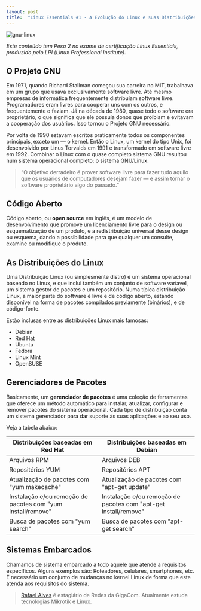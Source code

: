 ```yaml
---
layout: post
title:  "Linux Essentials #1 - A Evolução do Linux e suas Distribuições mais Populares"
---
```


![gnu-linux](https://cloud.githubusercontent.com/assets/12460407/23873522/1b18ea6c-0811-11e7-9dfa-8abb0074f209.png)

*Este conteúdo tem Peso 2 no exame de certificação Linux Essentials, produzido pelo LPI (Linux Professional Institute).*

## O Projeto GNU

Em 1971, quando Richard Stallman começou sua carreira no MIT, trabalhava em um grupo que usava exclusivamente software livre. Até mesmo empresas de informática frequentemente distribuíam software livre. Programadores eram livres para cooperar uns com os outros, e frequentemente o faziam. Já na década de 1980, quase todo o software era proprietário, o que significa que ele possuía donos que proibiam e evitavam a cooperação dos usuários. Isso tornou o Projeto GNU necessário.

Por volta de 1990 estavam escritos praticamente todos os componentes principais, exceto um — o kernel. Então o Linux, um kernel do tipo Unix, foi desenvolvido por Linus Torvalds em 1991 e transformado em software livre em 1992. Combinar o Linux com o quase completo sistema GNU resultou num sistema operacional completo: o sistema GNU/Linux.

> “O objetivo derradeiro é prover software livre para fazer tudo aquilo que os usuários de computadores desejam fazer — e assim tornar o software proprietário algo do passado.”

## Código Aberto

Código aberto, ou **open source** em inglês, é um modelo de desenvolvimento que promove um licenciamento livre para o design ou esquematização de um produto, e a redistribuição universal desse design ou esquema, dando a possibilidade para que qualquer um consulte, examine ou modifique o produto.

## As Distribuições do Linux

Uma Distribuição Linux (ou simplesmente distro) é um sistema operacional baseado no Linux, e que inclui também um conjunto de software varíavel, um sistema gestor de pacotes e um repositório. Numa típica distribuição Linux, a maior parte do software é livre e de código aberto, estando disponível na forma de pacotes compilados previamente (binários), e de código-fonte.

Estão inclusas entre as distribuições Linux mais famosas:

* Debian
* Red Hat
* Ubuntu
* Fedora
* Linux Mint
* OpenSUSE

## Gerenciadores de Pacotes

Basicamente, um **gerenciador de pacotes** é uma coleção de ferramentas que oferece um método automático para instalar, atualizar, configurar e remover pacotes do sistema operacional. Cada tipo de distribuição conta um sistema gerenciador para dar suporte às suas aplicações e ao seu uso.

Veja a tabela abaixo:

| Distribuições baseadas em Red Hat                           | Distribuições baseadas em Debian                                |
|-------------------------------------------------------------|-----------------------------------------------------------------|
| Arquivos RPM                                                | Arquivos DEB                                                    |
| Repositórios YUM                                            | Repositórios APT                                                |
| Atualização de pacotes com "yum makecache"                  | Atualização de pacotes com "apt-get update"                     |
| Instalação e/ou remoção de pacotes com "yum install/remove" | Instalação e/ou remoção de pacotes com "apt-get install/remove" |
| Busca de pacotes com "yum search"                           | Busca de pacotes com "apt-get search"                           |

## Sistemas Embarcados

Chamamos de sistema embarcado a todo aquele que atende a requisitos específicos. Alguns exemplos são: Roteadores, celulares, smartphones, etc. É necessário um conjunto de mudanças no kernel Linux de forma que este atenda aos requisitos do sistema.

> [Rafael Alves](https://www.facebook.com/rafael.s.finha) é estagiário de Redes da GigaCom. Atualmente estuda tecnologias Mikrotik e Linux.




